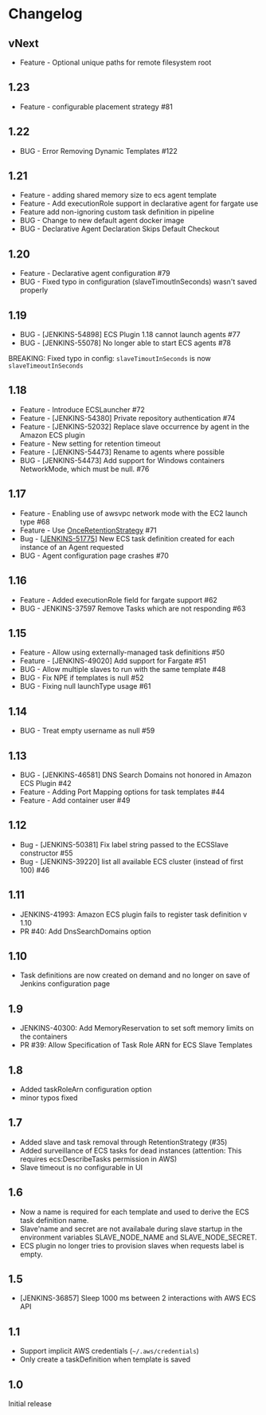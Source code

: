 # Changelog

## vNext
-   Feature - Optional unique paths for remote filesystem root

## 1.23

-   Feature - configurable placement strategy #81

## 1.22

-   BUG - Error Removing Dynamic Templates #122

## 1.21

-   Feature - adding shared memory size to ecs agent template
-   Feature - Add executionRole support in declarative agent for fargate use
-   Feature add non-ignoring custom task definition in pipeline
-   BUG - Change to new default agent docker image
-   BUG - Declarative Agent Declaration Skips Default Checkout

## 1.20

-   Feature - Declarative agent configuration #79
-   BUG - Fixed typo in configuration (slaveTimoutInSeconds) wasn't saved properly

## 1.19

-   BUG - [JENKINS-54898] ECS Plugin 1.18 cannot launch agents #77
-   BUG - [JENKINS-55078] No longer able to start ECS agents #78

BREAKING: Fixed typo in config: `slaveTimoutInSeconds` is now `slaveTimeoutInSeconds`

## 1.18

-   Feature - Introduce ECSLauncher #72
-   Feature - [JENKINS-54380] Private repository authentication #74
-   Feature - [JENKINS-52032] Replace slave occurrence by agent in the Amazon ECS plugin
-   Feature - New setting for retention timeout
-   Feature - [JENKINS-54473] Rename to agents where possible
-   BUG - [JENKINS-54473] Add support for Windows containers NetworkMode, which must be null. #76

## 1.17

-   Feature - Enabling use of awsvpc network mode with the EC2 launch type #68
-   Feature - Use [OnceRetentionStrategy](https://javadoc.jenkins.io/plugin/durable-task/org/jenkinsci/plugins/durabletask/executors/OnceRetentionStrategy.html) #71
-   Bug - [[JENKINS-51775](https://issues.jenkins-ci.org/browse/)] New ECS task definition created for each instance of an Agent requested
-   BUG - Agent configuration page crashes #70

## 1.16

-   Feature - Added executionRole field for fargate support #62
-   BUG - JENKINS-37597 Remove Tasks which are not responding #63

## 1.15

-   Feature - Allow using externally-managed task definitions #50
-   Feature - [JENKINS-49020] Add support for Fargate #51
-   BUG - Allow multiple slaves to run with the same template #48
-   BUG - Fix NPE if templates is null #52
-   BUG - Fixing null launchType usage #61

## 1.14

-   BUG - Treat empty username as null #59

## 1.13

-   BUG - [JENKINS-46581] DNS Search Domains not honored in Amazon ECS Plugin #42
-   Feature - Adding Port Mapping options for task templates #44
-   Feature - Add container user #49

## 1.12

-   Bug - [JENKINS-50381] Fix label string passed to the ECSSlave constructor #55
-   Bug - [JENKINS-39220] list all available ECS cluster (instead of first 100) #46

## 1.11

-   JENKINS-41993: Amazon ECS plugin fails to register task definition v 1.10
-   PR #40: Add DnsSearchDomains option

## 1.10

-   Task definitions are now created on demand and no longer on save of Jenkins configuration page

## 1.9

-   JENKINS-40300: Add MemoryReservation to set soft memory limits on the containers
-   PR #39: Allow Specification of Task Role ARN for ECS Slave Templates

## 1.8

-   Added taskRoleArn configuration option
-   minor typos fixed

## 1.7

-   Added slave and task removal through RetentionStrategy (#35)
-   Added surveillance of ECS tasks for dead instances (attention: This requires ecs:DescribeTasks permission in AWS)
-   Slave timeout is no configurable in UI

## 1.6

-   Now a name is required for each template and used to derive the ECS task definition name.
-   Slave'name and secret are not availabale during slave startup in the environment variables SLAVE_NODE_NAME and SLAVE_NODE_SECRET.
-   ECS plugin no longer tries to provision slaves when requests label is empty.

## 1.5

-   [JENKINS-36857] Sleep 1000 ms between 2 interactions with AWS ECS API

## 1.1

-   Support implicit AWS credentials (`~/.aws/credentials`)
-   Only create a taskDefinition when template is saved

## 1.0

Initial release
